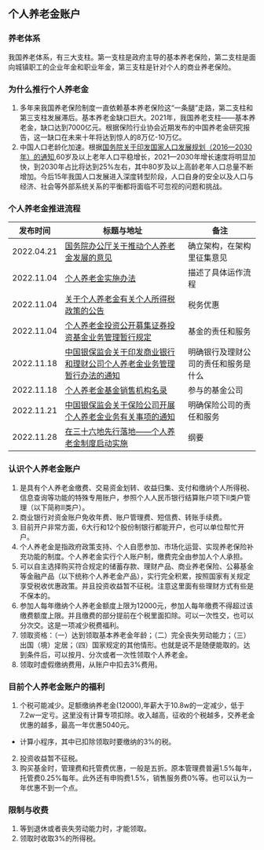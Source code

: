 ## 个人养老金账户

### 养老体系
我国养老体系，有三大支柱。第一支柱是政府主导的基本养老保险，第二支柱是面向城镇职工的企业年金和职业年金，第三支柱是针对个人的商业养老保险。

### 为什么推行个人养老金
1. 多年来我国养老保险制度一直依赖基本养老保险这“一条腿”走路，第二支柱和第三支柱发展滞后。基本养老金缺口巨大。2021年，我国养老支柱——基本养老金，缺口达到7000亿元。根据保险行业协会近期发布的中国养老金研究报告，这一缺口在未来十年将达到惊人的8万亿-10万亿。
2. 中国人口老龄化加速。根据[国务院关于印发国家人口发展规划（2016—2030年）的通知](http://www.gov.cn/zhengce/content/2017-01/25/content_5163309.htm),60岁及以上老年人口平稳增长，2021—2030年增长速度将明显加快，到2030年占比将达到25%左右，其中80岁及以上高龄老年人口总量不断增加。今后15年我国人口发展进入深度转型阶段，人口自身的安全以及人口与经济、社会等外部系统关系的平衡都将面临不可忽视的问题和挑战。

### 个人养老金推进流程
|发布时间|标题与地址|备注
|--|--|--|
|2022.04.21|[国务院办公厅关于推动个人养老金发展的意见](http://www.gov.cn/zhengce/content/2022-04/21/content_5686402.htm)|确立架构，在架构里征集意见|
|2022.11.04|[个人养老金实施办法](http://www.mohrss.gov.cn/xxgk2020/fdzdgknr/zcfg/gfxwj/shbx/202211/t20221104_489354.html)|描述了具体运作流程|
|2022.11.04|[关于个人养老金有关个人所得税政策的公告](http://szs.mof.gov.cn/zhengcefabu/202211/t20221104_3849838.htm)|税务优惠|
|2022.11.04|[个人养老金投资公开募集证券投资基金业务管理暂行规定](http://www.csrc.gov.cn/csrc/c101954/c6289701/content.shtml)|基金的责任和服务|
|2022.11.18|[中国银保监会关于印发商业银行和理财公司个人养老金业务管理暂行办法的通知](http://www.cbirc.gov.cn/cn/view/pages/govermentDetail.html?docId=1082274&itemId=4215&generaltype=1)|明确银行及理财公司的责任和服务是什么|
|2022.11.18|[个人养老金基金销售机构名录](http://www.csrc.gov.cn/csrc/c101900/c6550572/content.shtml)|参与的基金公司|
|2022.11.21|[中国银保监会关于保险公司开展个人养老金业务有关事项的通知](http://www.gov.cn/zhengce/zhengceku/2022-11/23/content_5728387.htm)|明确保险公司的责任和服务|
|2022.11.28|[在三十六地先行落地——个人养老金制度启动实施](http://www.gov.cn/zhengce/2022-11/27/content_5729046.htm)|纲要|


### 认识个人养老金账户
1. 是具有个人养老金缴费、交易资金划转、收益归集、支付和缴纳个人所得税、信息查询等功能的特殊专用账户，参照个人人民币银行结算账户项下Ⅱ类户管理（以下简称Ⅱ类户）。
2. 商业银行对资金账户免收年费、账户管理费、短信费、转账手续费。
3. 目前开户非常方面，6大行和12个股份制银行都能开户，也可以单位帮忙开户。
4. 个人养老金是指政府政策支持、个人自愿参加、市场化运营、实现养老保险补充功能的制度。个人养老金实行个人账户制，缴费完全由参加人个人承担。
5. 可以自主选择购买符合规定的储蓄存款、理财产品、商业养老保险、公募基金等金融产品（以下统称个人养老金产品），实行完全积累，按照国家有关规定享受税收优惠政策。并且投资收益暂不征税。注意这里面有些理财方式有些是不保本的。
6. 参加人每年缴纳个人养老金额度上限为12000元，参加人每年缴费不得超过该缴费额度上限。并且缴费的部分提前在个税里面扣除。可以一次性交，也可以分次交。这是一项减少税费福利。
7. 领取资格：（一）达到领取基本养老金年龄；（二）完全丧失劳动能力；（三）出国（境）定居；（四）国家规定的其他情形。也就是说不是随便能取的。达到条件后，可以按月、分次或者一次性领取个人养老金。
8. 领取时虚假缴纳费用，从账户中扣去3%费用。

### 目前个人养老金账户的福利
1. 个税可能减少。足额缴纳养老金(12000),年薪大于10.8w的一定减少，低于7.2w一定亏。这里没有计算专项扣除。收入越高，征收的个税越多，交养老金优惠的越多，最高一年优惠5040元。
  - 计算小程序，其中已扣除领取时要缴纳的3%的税。
2. 投资收益暂不征税。
3. 购买基金时，管理费和托管费优惠，一般是五折。原本管理费普遍1.5%每年，托管费0.25%每年。此外还有申购费1.5%，销售服务费0%等。也可以认为一年优惠不到一个点。

### 限制与收费
1. 等到退休或者丧失劳动能力时，才能领取。
2. 领取时收取3%的所得税。





